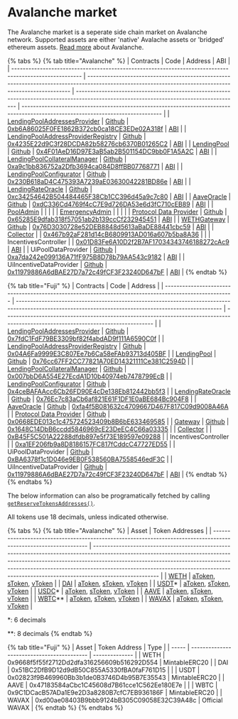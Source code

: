 # Avalanche market

The Avalanche market is a seperate side chain market on Avalanche network. Supported assets are either 'native' Avalache assets or 'bridged' ethereum assets. [Read more](https://www.avax.network) about Avalanche.

{% tabs %}
{% tab title="Avalanche" %}
| Contracts                                                                                              | Code                                                                                                                                                   | Address                                                                                                                                 | ABI                                                                                                                             |
| ------------------------------------------------------------------------------------------------------ | ------------------------------------------------------------------------------------------------------------------------------------------------------ | --------------------------------------------------------------------------------------------------------------------------------------- | ------------------------------------------------------------------------------------------------------------------------------- |
| [LendingPoolAddressesProvider](../the-core-protocol/addresses-provider/)                               | [Github](https://github.com/aave/protocol-v2/blob/Deployment%23001/contracts/protocol/configuration/LendingPoolAddressesProvider.sol)                  | [0xb6A86025F0FE1862B372cb0ca18CE3EDe02A318f](https://snowtrace.io/address/0xb6A86025F0FE1862B372cb0ca18CE3EDe02A318f/contracts#code)    | [ABI](https://api.snowtrace.io/api?module=contract&action=getabi&address=0xb6A86025F0FE1862B372cb0ca18CE3EDe02A318f&format=raw) |
| [LendingPoolAddressProviderRegistry](../the-core-protocol/addresses-provider-registry/)                | [Github](https://github.com/aave/protocol-v2/blob/Deployment%23001/contracts/protocol/configuration/LendingPoolAddressesProviderRegistry.sol)          | [0x4235E22d9C3f28DCDA82b58276cb6370B01265C2](https://snowtrace.io/address/0x4235E22d9C3f28DCDA82b58276cb6370B01265C2/contracts#code)    | [ABI](https://api.snowtrace.io/api?module=contract&action=getabi&address=0x4235E22d9C3f28DCDA82b58276cb6370B01265C2&format=raw) |
| [LendingPool](../the-core-protocol/lendingpool/)                                                       | [Github](https://github.com/aave/protocol-v2/blob/Deployment%23001/contracts/protocol/lendingpool/LendingPool.sol)                                     | [0x4F01AeD16D97E3aB5ab2B501154DC9bb0F1A5A2C](https://snowtrace.io/address/0x4F01AeD16D97E3aB5ab2B501154DC9bb0F1A5A2C/contracts#code)    | [ABI](https://api.snowtrace.io/api?module=contract&action=getabi&address=0x4F01AeD16D97E3aB5ab2B501154DC9bb0F1A5A2C&format=raw) |
| [LendingPoolCollateralManager](../the-core-protocol/protocol-overview.md#lendingpoolcollateralmanager) | [Github](https://github.com/aave/protocol-v2/blob/Deployment%23001/contracts/protocol/lendingpool/LendingPoolCollateralManager.sol)                    | [0xa9c1bb836752a2Dfb3694ca084D8ffBB07768771](https://snowtrace.io/address/0xa9c1bb836752a2Dfb3694ca084D8ffBB07768771/contracts#code)    | [ABI](https://api.snowtrace.io/api?module=contract&action=getabi&address=0xa9c1bb836752a2Dfb3694ca084D8ffBB07768771&format=raw) |
| [LendingPoolConfigurator](../the-core-protocol/protocol-overview.md#lending-pool-configurator)         | [Github](https://github.com/aave/protocol-v2/blob/Deployment%23001/contracts/protocol/lendingpool/LendingPoolConfigurator.sol)                         | [0x230B618aD4C475393A7239aE03630042281BD86e](https://snowtrace.io/address/0x230B618aD4C475393A7239aE03630042281BD86e/contracts#code)    | [ABI](https://api.snowtrace.io/api?module=contract&action=getabi&address=0xc7938af7ec68c3d5ac3a396e28661b3e366b8fcf&format=raw) |
| [LendingRateOracle](../the-core-protocol/protocol-overview.md#interest-rate-strategy)                  | [Github](https://github.com/aave/protocol-v2/blob/Deployment%23001/contracts/mocks/oracle/LendingRateOracle.sol)                                       | [0xc34254642B504484465F38Cb1CC396d45a9c7c80](https://snowtrace.io/address/0xc34254642B504484465F38Cb1CC396d45a9c7c80/contracts#code)    | [ABI](https://api.snowtrace.io/api?module=contract&action=getabi&address=0xc34254642B504484465F38Cb1CC396d45a9c7c80&format=raw) |
| [AaveOracle](../the-core-protocol/price-oracle/)                                                       | [Github](https://github.com/aave/protocol-v2/blob/Deployment%23001/contracts/misc/AaveOracle.sol)                                                      | [0xdC336Cd4769f4cC7E9d726DA53e6d3fC710cEB89](https://snowtrace.io/address/0xdC336Cd4769f4cC7E9d726DA53e6d3fC710cEB89/contracts#code)    | [ABI](https://api.snowtrace.io/api?module=contract&action=getabi&address=0xdC336Cd4769f4cC7E9d726DA53e6d3fC710cEB89&format=raw) |
| [PoolAdmin](../the-core-protocol/addresses-provider/#getpooladmin)                                     |                                                                                                                                                        |                                                                                                                                         |                                                                                                                                 |
| [EmergencyAdmin](../the-core-protocol/addresses-provider/#getpoolemergencyadmin)                       |                                                                                                                                                        |                                                                                                                                         |                                                                                                                                 |
| [Protocol Data Provider](../the-core-protocol/protocol-data-provider/)                                 | [Github](https://github.com/aave/protocol-v2/blob/Deployment%23001/contracts/misc/AaveProtocolDataProvider.sol)                                        | [0x65285E9dfab318f57051ab2b139ccCf232945451](https://snowtrace.io/address/0x65285E9dfab318f57051ab2b139ccCf232945451/contracts#code)    | [ABI](https://api.snowtrace.io/api?module=contract&action=getabi&address=0x65285E9dfab318f57051ab2b139ccCf232945451&format=raw) |
| [WETHGateway](../the-core-protocol/weth-gateway.md)                                                    | [Github](https://github.com/aave/protocol-v2/blob/Deployment%23001/contracts/misc/WETHGateway.sol)                                                     | [0x76D3030728e52DEB8848d5613aBaDE88441cbc59](https://snowtrace.io/address/0x76D3030728e52DEB8848d5613aBaDE88441cbc59/contracts#code)    | [ABI](https://api.snowtrace.io/api?module=contract&action=getabi&address=0x76D3030728e52DEB8848d5613aBaDE88441cbc59&format=raw) |
| [Collector](https://docs.aave.com/risk/asset-risk/risk-parameters#reserve-factor)                      |                                                                                                                                                        | [0x467b92aF281d14cB6809913AD016a607b5ba8A36](https://snowtrace.io/address/0x467b92aF281d14cB6809913AD016a607b5ba8A36/contracts#code)    |                                                                                                                                 |
| IncentivesController                                                                                   |                                                                                                                                                        | [0x01D83Fe6A10D2f2B7AF17034343746188272cAc9](https://snowtrace.io/address/0x01D83Fe6A10D2f2B7AF17034343746188272cAc9/contracts#code)    | [ABI](https://api.snowtrace.io/api?module=contract&action=getabi&address=0x198a4a8ece13dfa29f5b37f5a5a3683a02185757&format=raw) |
| UiPoolDataProvider                                                                                     | [Github](https://github.com/aave/protocol-v2/blob/master/contracts/misc/UiPoolDataProviderV2V3.sol)                                              | [0xa7da242e099136A71fF975B8D78b79AA543c9182](https://snowtrace.io/address/0xa7da242e099136A71fF975B8D78b79AA543c9182/contracts#code)    | [ABI](https://api.snowtrace.io/api?module=contract&action=getabi&address=0xa7da242e099136A71fF975B8D78b79AA543c9182&format=raw) |
| UiIncentiveDataProvider                                                                                | [Github](https://github.com/aave/protocol-v2/blob/master/contracts/misc/UiIncentiveDataProviderV2V3.sol)                                        | [0x11979886A6dBAE27D7a72c49fCF3F23240D647bF](https://snowtrace.io/address/0x11979886A6dBAE27D7a72c49fCF3F23240D647bF#code) | [ABI](https://goerli.etherscan.io/address/0xA2E05bE2090b3658A264bdf1C39387f5Dba367Ec#code) |
{% endtab %}

{% tab title="Fuji" %}
| Contracts                                                                                              | Code                                                                                                                                                   | Address                                                                                                                            |
| ------------------------------------------------------------------------------------------------------ | ------------------------------------------------------------------------------------------------------------------------------------------------------ | ---------------------------------------------------------------------------------------------------------------------------------- |
| [LendingPoolAddressesProvider](../the-core-protocol/addresses-provider/)                               | [Github](https://github.com/aave/protocol-v2/blob/Deployment%23001/contracts/protocol/configuration/LendingPoolAddressesProvider.sol)                  | [0x7fdC1FdF79BE3309bf82f4abdAD9f111A6590C0f](https://testnet.snowtrace.io/address/0x7fdC1FdF79BE3309bf82f4abdAD9f111A6590C0f#code) |
| [LendingPoolAddressProviderRegistry](../the-core-protocol/addresses-provider-registry/)                | [Github](https://github.com/aave/protocol-v2/blob/Deployment%23001/contracts/protocol/configuration/LendingPoolAddressesProviderRegistry.sol)          | [0x04A6Fa9999E3C807Ee7b6Ca58eFAb93713d405BF](https://testnet.snowtrace.io/address/0x04A6Fa9999E3C807Ee7b6Ca58eFAb93713d405BF#code) |
| [LendingPool](../the-core-protocol/lendingpool/)                                                       | [Github](https://github.com/aave/protocol-v2/blob/Deployment%23001/contracts/protocol/lendingpool/LendingPool.sol)                                     | [0x76cc67FF2CC77821A70ED14321111Ce381C2594D](https://testnet.snowtrace.io/address/0x76cc67FF2CC77821A70ED14321111Ce381C2594D#code) |
| [LendingPoolCollateralManager](../the-core-protocol/protocol-overview.md#lendingpoolcollateralmanager) | [Github](https://github.com/aave/protocol-v2/blob/Deployment%23001/contracts/protocol/lendingpool/LendingPoolCollateralManager.sol)                    | [0x007bbD6A554E27EcdA1D10b40974eb7478799EcB](https://testnet.snowtrace.io/address/0x007bbD6A554E27EcdA1D10b40974eb7478799EcB#code) |
| [LendingPoolConfigurator](../the-core-protocol/protocol-overview.md#lending-pool-configurator)         | [Github](https://github.com/aave/protocol-v2/blob/Deployment%23001/contracts/protocol/lendingpool/LendingPoolConfigurator.sol)                         | [0x4ceBAFAAcc6Cb26FD90E4cDe138Eb812442bb5f3](https://testnet.snowtrace.io/address/0x4ceBAFAAcc6Cb26FD90E4cDe138Eb812442bb5f3#code) |
| [LendingRateOracle](../the-core-protocol/protocol-overview.md#interest-rate-strategy)                  | [Github](https://github.com/aave/protocol-v2/blob/Deployment%23001/contracts/mocks/oracle/LendingRateOracle.sol)                                       | [0x76Ec7c83aCb6af821E61F1DF1E0aBE684Bc904F8](https://testnet.snowtrace.io/address/0x76Ec7c83aCb6af821E61F1DF1E0aBE684Bc904F8#code) |
| [AaveOracle](../the-core-protocol/price-oracle/)                                                       | [Github](https://github.com/aave/protocol-v2/blob/Deployment%23001/contracts/misc/AaveOracle.sol)                                                      | [0xfa4f5B081632c4709667D467F817C09d9008A46A](https://testnet.snowtrace.io/address/0xfa4f5B081632c4709667D467F817C09d9008A46A#code) |
| [Protocol Data Provider](../the-core-protocol/protocol-data-provider/)                                 | [Github](https://github.com/aave/protocol-v2/blob/Deployment%23001/contracts/misc/AaveProtocolDataProvider.sol)                                        | [0x0668EDE013c1c475724523409b8B6bE633469585](https://testnet.snowtrace.io/address/0x0668EDE013c1c475724523409b8B6bE633469585#code) |
| [Gateway](../the-core-protocol/weth-gateway.md)                                                        | [Github](https://github.com/aave/protocol-v2/blob/Deployment%23001/contracts/misc/WETHGateway.sol)                                                     | [0x1648C14DbB6ccdd5846969cE23DeEC4C66a03335](https://testnet.snowtrace.io/address/0x1648C14DbB6ccdd5846969cE23DeEC4C66a03335#code) |
| [Collector](https://docs.aave.com/risk/asset-risk/risk-parameters#reserve-factor)                      |                                                                                                                                                        | [0xB45F5C501A22288dfdb897e5f73E189597e09288](https://testnet.snowtrace.io/address/0xB45F5C501A22288dfdb897e5f73E189597e09288#code) |
| IncentivesController                                                                                   |                                                                                                                                                        | [0xa1EF206fb9a8D8186157FC817fCddcC47727ED55](https://testnet.snowtrace.io/address/0xa1EF206fb9a8D8186157FC817fCddcC47727ED55#code) |
| UiPoolDataProvider                                                                                     | [Github](https://github.com/aave/protocol-v2/blob/master/contracts/misc/UiPoolDataProviderV2V3.sol)                                              | [0xBA6378f1c1D046e9EB0F538560BA7558546edF3C](https://testnet.snowtrace.io/address/0xBA6378f1c1D046e9EB0F538560BA7558546edF3C#code) |
| UiIncentiveDataProvider                                                                                | [Github](https://github.com/aave/protocol-v2/blob/master/contracts/misc/UiIncentiveDataProviderV2V3.sol)                                        | [0x11979886A6dBAE27D7a72c49fCF3F23240D647bF](https://testnet.snowtrace.io/address/0x11979886A6dBAE27D7a72c49fCF3F23240D647bF#code) | [ABI](https://goerli.etherscan.io/address/0xA2E05bE2090b3658A264bdf1C39387f5Dba367Ec#code) |
{% endtab %}
{% endtabs %}

The below information can also be programatically fetched by calling [`getReserveTokensAddresses()`](../the-core-protocol/protocol-data-provider/#getreservetokensaddresses).

All tokens use 18 decimals, unless indicated otherwise.

{% tabs %}
{% tab title="Avalanche" %}
| Asset                                                                                                            | Token Addresses                                                                                                                                                                                                                                                                                                                                 |
| ---------------------------------------------------------------------------------------------------------------- | ----------------------------------------------------------------------------------------------------------------------------------------------------------------------------------------------------------------------------------------------------------------------------------------------------------------------------------------------- |
| [WETH](https://cchain.explorer.avax.network/address/0x49D5c2BdFfac6CE2BFdB6640F4F80f226bc10bAB/transactions)     | [aToken](https://cchain.explorer.avax.network/address/0x53f7c5869a859F0AeC3D334ee8B4Cf01E3492f21/transactions), [sToken](https://cchain.explorer.avax.network/address/0x60F6A45006323B97d97cB0a42ac39e2b757ADA63/transactions), [vToken](https://cchain.explorer.avax.network/address/0x4e575CacB37bc1b5afEc68a0462c4165A5268983/transactions)  |
| [DAI](https://cchain.explorer.avax.network/address/0xd586E7F844cEa2F87f50152665BCbc2C279D8d70/transactions)      | [aToken](https://cchain.explorer.avax.network/address/0x47AFa96Cdc9fAb46904A55a6ad4bf6660B53c38a/transactions), [sToken](https://cchain.explorer.avax.network/address/0x3676E4EE689D527dDb89812B63fAD0B7501772B3/transactions), [vToken](https://cchain.explorer.avax.network/address/0x1852DC24d1a8956a0B356AA18eDe954c7a0Ca5ae/transactions)  |
| [USDT](https://cchain.explorer.avax.network/address/0xc7198437980c041c805A1EDcbA50c1Ce5db95118/transactions)\*   | [aToken](https://cchain.explorer.avax.network/address/0x532E6537FEA298397212F09A61e03311686f548e/transactions), [sToken](https://cchain.explorer.avax.network/address/0x9c7B81A867499B7387ed05017a13d4172a0c17bF/transactions), [vToken](https://cchain.explorer.avax.network/address/0xfc1AdA7A288d6fCe0d29CcfAAa57Bc9114bb2DbE/transactions)  |
| [USDC](https://cchain.explorer.avax.network/address/0xA7D7079b0FEaD91F3e65f86E8915Cb59c1a4C664/transactions)\*   | [aToken](https://cchain.explorer.avax.network/address/0x46A51127C3ce23fb7AB1DE06226147F446e4a857/transactions), [sToken](https://cchain.explorer.avax.network/address/0x5B14679135dbE8B02015ec3Ca4924a12E4C6C85a/transactions), [vToken](https://cchain.explorer.avax.network/address/0x848c080d2700CBE1B894a3374AD5E887E5cCb89c/transactions)  |
| [AAVE](https://cchain.explorer.avax.network/address/0x63a72806098Bd3D9520cC43356dD78afe5D386D9/transactions)     | [aToken](https://cchain.explorer.avax.network/address/0xD45B7c061016102f9FA220502908f2c0f1add1D7/transactions), [sToken](https://cchain.explorer.avax.network/address/0x66904E4F3f44e3925D22ceca401b6F2DA085c98f/transactions), [vToken](https://cchain.explorer.avax.network/address/0x8352E3fd18B8d84D3c8a1b538d788899073c7A8E/transactions)  |
| [WBTC](https://cchain.explorer.avax.network/address/0x50b7545627a5162F82A992c33b87aDc75187B218/transactions)\*\* | [aToken](https://cchain.explorer.avax.network/address/0x686bEF2417b6Dc32C50a3cBfbCC3bb60E1e9a15D/transactions), [sToken](https://cchain.explorer.avax.network/address/0x3484408989985d68C9700dc1CFDFeAe6d2f658CF/transactions), [vToken](https://cchain.explorer.avax.network/address/0x2dc0E35eC3Ab070B8a175C829e23650Ee604a9eB/transactions)  |
| [WAVAX](https://cchain.explorer.avax.network/address/0xB31f66AA3C1e785363F0875A1B74E27b85FD66c7/transactions)    | [aToken](https://cchain.explorer.avax.network/address/0xDFE521292EcE2A4f44242efBcD66Bc594CA9714B/transactions), [sToken](https://cchain.explorer.avax.network/address/0x2920CD5b8A160b2Addb00Ec5d5f4112255d4ae75/transactions), [vToken](https://cchain.explorer.avax.network/address/0x66A0FE52Fb629a6cB4D10B8580AFDffE888F5Fd4/transactions)  |

\*: 6 decimals

\*\*: 8 decimals
{% endtab %}

{% tab title="Fuji" %}
| Asset | Token Address                              | Type           |
| ----- | ------------------------------------------ | -------------- |
| WETH  | 0x9668f5f55f2712Dd2dfa316256609b516292D554 | MintableERC20  |
| DAI   | 0x51BC2DfB9D12d9dB50C855A5330fBA0faF761D15 |                |
| USDT  | 0x02823f9B469960Bb3b1de0B3746D4b95B7E35543 | MintableERC20  |
| AAVE  | 0x47183584aCbc1C45608d7B61cce1C562Ee180E7e |                |
| WBTC  | 0x9C1DCacB57ADa1E9e2D3a8280B7cfC7EB936186F | MintableERC20  |
| WAVAX | 0xd00ae08403B9bbb9124bB305C09058E32C39A48c | Official WAVAX |
{% endtab %}
{% endtabs %}
